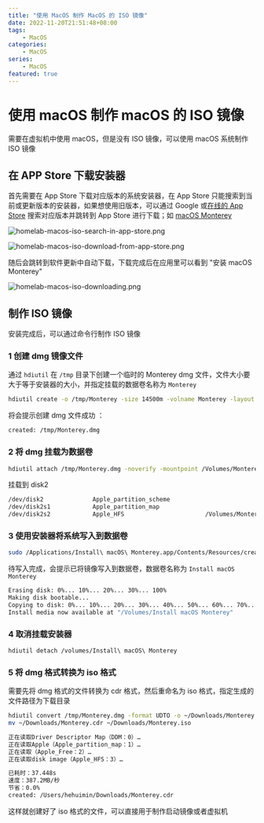 ```yaml
---
title: "使用 MacOS 制作 MacOS 的 ISO 镜像"
date: 2022-11-20T21:51:48+08:00
tags:
    - MacOS
categories: 
    - MacOS
series: 
    - MacOS
featured: true  
---
```


# 使用 macOS 制作 macOS 的 ISO 镜像

需要在虚拟机中使用 macOS，但是没有 ISO 镜像，可以使用 macOS 系统制作 ISO 镜像

## 在 APP Store 下载安装器

首先需要在 App Store 下载对应版本的系统安装器，在 App Store 只能搜索到当前或更新版本的安装器，如果想使用旧版本，可以通过 Google 或[在线的 App Store](https://www.apple.com/us/search/macOS?src=serp) 搜索对应版本并跳转到 App Store 进行下载；如 [macOS Monterey](https://apps.apple.com/us/app/macos-monterey/id1576738294?mt=12)

![homelab-macos-iso-search-in-app-store.png](https://hellowoodes.oss-cn-beijing.aliyuncs.com/picture/homelab-macos-iso-search-in-app-store.png)

![homelab-macos-iso-download-from-app-store.png](https://hellowoodes.oss-cn-beijing.aliyuncs.com/picture/homelab-macos-iso-download-from-app-store.png)

随后会跳转到软件更新中自动下载，下载完成后在应用里可以看到 "安装 macOS Monterey"

![homelab-macos-iso-downloading.png](https://hellowoodes.oss-cn-beijing.aliyuncs.com/picture/homelab-macos-iso-downloading.png)

## 制作 ISO 镜像

安装完成后，可以通过命令行制作 ISO 镜像

### 1 创建 dmg 镜像文件

通过 `hdiutil` 在 `/tmp` 目录下创建一个临时的 Monterey dmg 文件，文件大小要大于等于安装器的大小，并指定挂载的数据卷名称为 `Monterey`

```bash
hdiutil create -o /tmp/Monterey -size 14500m -volname Monterey -layout SPUD -fs HFS+J
```

将会提示创建 dmg 文件成功 ：

```bash
created: /tmp/Monterey.dmg
```

### 2 将 dmg 挂载为数据卷 

```bash
hdiutil attach /tmp/Monterey.dmg -noverify -mountpoint /Volumes/Monterey
```

挂载到 disk2

```bash
/dev/disk2          	Apple_partition_scheme
/dev/disk2s1        	Apple_partition_map
/dev/disk2s2        	Apple_HFS                      	/Volumes/Monterey
```

### 3 使用安装器将系统写入到数据卷

```bash
sudo /Applications/Install\ macOS\ Monterey.app/Contents/Resources/createinstallmedia --volume /Volumes/Monterey --nointeraction
```

待写入完成，会提示已将镜像写入到数据卷，数据卷名称为 `Install macOS Monterey`

```bash
Erasing disk: 0%... 10%... 20%... 30%... 100%
Making disk bootable...
Copying to disk: 0%... 10%... 20%... 30%... 40%... 50%... 60%... 70%... 100%
Install media now available at "/Volumes/Install macOS Monterey"
```

### 4 取消挂载安装器

```bash
hdiutil detach /volumes/Install\ macOS\ Monterey
```


### 5 将 dmg 格式转换为 iso 格式

需要先将 dmg 格式的文件转换为 cdr 格式，然后重命名为 iso 格式，指定生成的文件路径为下载目录

```bash
hdiutil convert /tmp/Monterey.dmg -format UDTO -o ~/Downloads/Monterey.cdr
mv ~/Downloads/Monterey.cdr ~/Downloads/Monterey.iso
```

```bash
正在读取Driver Descriptor Map（DDM：0）…
正在读取Apple（Apple_partition_map：1）…
正在读取（Apple_Free：2）…
正在读取disk image（Apple_HFS：3）…

已耗时：37.448s
速度：387.2MB/秒
节省：0.0%
created: /Users/hehuimin/Downloads/Monterey.cdr
```

这样就创建好了 iso 格式的文件，可以直接用于制作启动镜像或者虚拟机